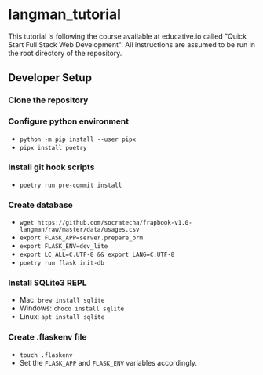 # langman_tutorial

This tutorial is following the course available at educative.io called "Quick Start Full Stack Web Development". All instructions are assumed to be run in the root directory of the repository.

## Developer Setup

### Clone the repository

### Configure python environment

- `python -m pip install --user pipx`
- `pipx install poetry`

### Install git hook scripts

- `poetry run pre-commit install`

### Create database

- `wget https://github.com/socratecha/frapbook-v1.0-langman/raw/master/data/usages.csv`
- `export FLASK_APP=server.prepare_orm`
- `export FLASK_ENV=dev_lite`
- `export LC_ALL=C.UTF-8 && export LANG=C.UTF-8`
- `poetry run flask init-db`

### Install SQLite3 REPL

- Mac: `brew install sqlite`
- Windows: `choco install sqlite`
- Linux: `apt install sqlite`

### Create .flaskenv file

- `touch .flaskenv`
- Set the `FLASK_APP` and `FLASK_ENV` variables accordingly.
